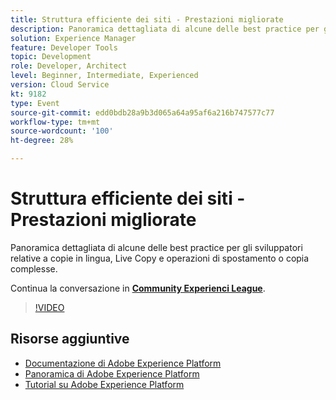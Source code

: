 ```yaml
---
title: Struttura efficiente dei siti - Prestazioni migliorate
description: Panoramica dettagliata di alcune delle best practice per gli sviluppatori relative a copie in lingua, Live Copy e operazioni di spostamento o copia complesse.
solution: Experience Manager
feature: Developer Tools
topic: Development
role: Developer, Architect
level: Beginner, Intermediate, Experienced
version: Cloud Service
kt: 9182
type: Event
source-git-commit: edd0bdb28a9b3d065a64a95af6a216b747577c77
workflow-type: tm+mt
source-wordcount: '100'
ht-degree: 28%

---
```


# Struttura efficiente dei siti - Prestazioni migliorate

Panoramica dettagliata di alcune delle best practice per gli sviluppatori relative a copie in lingua, Live Copy e operazioni di spostamento o copia complesse.

Continua la conversazione in **[Community Experienci League](https://adobe.ly/39DoIQT)**.

>[!VIDEO](https://video.tv.adobe.com/v/337723/?quality=12&learn=on&hidetitle=true)

## Risorse aggiuntive

- [Documentazione di Adobe Experience Platform](https://experienceleague.adobe.com/docs/experience-platform.html)
- [Panoramica di Adobe Experience Platform](https://experienceleague.adobe.com/docs/experience-platform/landing/home.html?lang=it)
- [Tutorial su Adobe Experience Platform](https://experienceleague.adobe.com/docs/platform-learn/tutorials/overview.html?lang=it)
